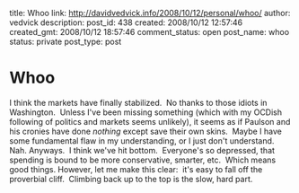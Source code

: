 title: Whoo
link: http://davidvedvick.info/2008/10/12/personal/whoo/
author: vedvick
description: 
post_id: 438
created: 2008/10/12 12:57:46
created_gmt: 2008/10/12 18:57:46
comment_status: open
post_name: whoo
status: private
post_type: post

# Whoo

I think the markets have finally stabilized.  No thanks to those idiots in Washington.  Unless I've been missing something (which with my OCDish following of politics and markets seems unlikely), it seems as if Paulson and his cronies have done _nothing_ except save their own skins.  Maybe I have some fundamental flaw in my understanding, or I just don't understand.  Nah. Anyways.  I think we've hit bottom.  Everyone's so depressed, that spending is bound to be more conservative, smarter, etc.  Which means good things. However, let me make this clear:  it's easy to fall off the proverbial cliff.  Climbing back up to the top is the slow, hard part.